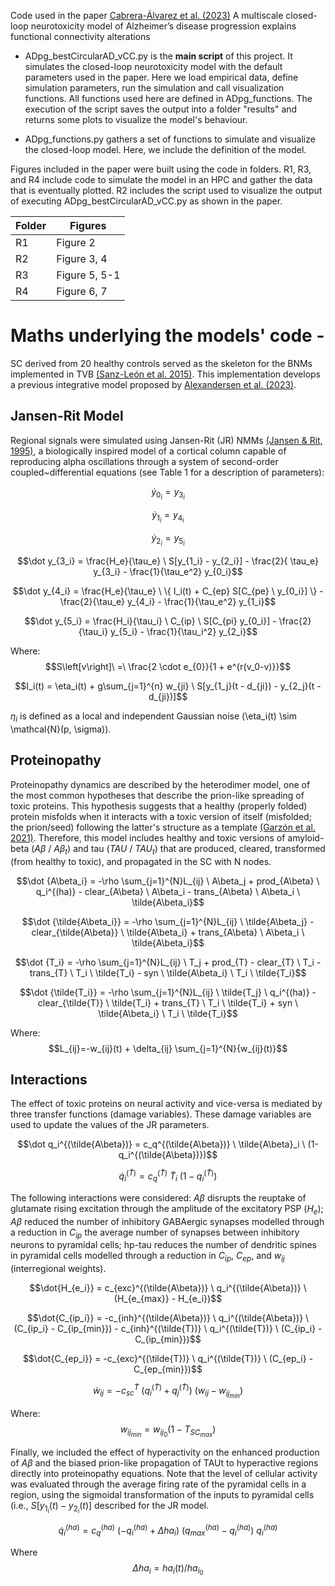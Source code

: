 Code used in the paper [Cabrera-Álvarez et al. (2023)](https://doi.org/10.1101/2023.09.24.559180) A multiscale closed-loop neurotoxicity model of Alzheimer’s disease progression explains functional connectivity alterations



- ADpg_bestCircularAD_vCC.py is the **main script** of this project. It simulates the closed-loop neurotoxicity model with the default parameters used in the paper. Here we load empirical data, define simulation parameters, run the simulation and call visualization functions. All functions used here are defined in ADpg_functions. The execution of the script saves the output into a folder "results" and returns some plots to visualize the model's behaviour. 

- ADpg_functions.py gathers a set of functions to simulate and visualize the closed-loop model. Here, we include the definition of the model. 



Figures included in the paper were built using the code in folders. R1, R3, and R4 include code to simulate the model in an HPC and gather the data that is eventually plotted. R2 includes the script used to visualize the output of executing ADpg_bestCircularAD_vCC.py as shown in the paper.

|Folder| Figures |
|------|---------|
| R1 | Figure 2 |
| R2 | Figure 3, 4 |
| R3 | Figure 5, 5-1 |
| R4 | Figure 6, 7 |



# Maths underlying the models' code -
SC derived from 20 healthy controls served as the skeleton for the BNMs implemented in TVB [(Sanz-León et al. 2015)](https://doi.org/10.1016/j.neuroimage.2015.01.002). This implementation develops a previous integrative model proposed by [Alexandersen et al. (2023)](https://doi.org/10.1098/rsif.2022.0607).


## Jansen-Rit Model
Regional signals were simulated using Jansen-Rit (JR) NMMs [(Jansen & Rit, 1995)](https://doi.org/10.1007/BF00199471), a biologically inspired model of a cortical column capable of reproducing alpha oscillations through a system of second-order coupled~differential equations (see Table 1 for a description of parameters):

$$\dot y_{0_i} = y_{3_i}$$

$$\dot y_{1_i} = y_{4_i}$$

$$\dot y_{2_i} = y_{5_i}$$

$$\dot y_{3_i} = \frac{H_e}{\tau_e} \ S[y_{1_i} - y_{2_i}] - \frac{2}{ \tau_e}  y_{3_i} - \frac{1}{\tau_e^2}  y_{0_i}$$

$$\dot y_{4_i} = \frac{H_e}{\tau_e} \ \{ I_i(t) + C_{ep} S[C_{pe} \ y_{0_i}] \} - \frac{2}{\tau_e}  y_{4_i} - \frac{1}{\tau_e^2}  y_{1_i}$$

$$\dot y_{5_i} = \frac{H_i}{\tau_i} \ C_{ip} \ S[C_{pi} y_{0_i}] - \frac{2}{\tau_i}  y_{5_i} - \frac{1}{\tau_i^2}  y_{2_i}$$

Where:
$$S\left[v\right]\ =\ \frac{2 \cdot e_{0}}{1 + e^{r(v_0-v)}}$$

$$I_i(t) = \eta_i(t) + g\sum_{j=1}^{n} w_{ji} \ S[y_{1_j}(t - d_{ji}) - y_{2_j}(t - d_{ji})]$$

$\eta_i$ is defined as a local and independent Gaussian noise \(\eta_i(t) \sim \mathcal{N}(p, \sigma)\).


## Proteinopathy
Proteinopathy dynamics are described by the heterodimer model, one of the most common hypotheses that describe the prion-like spreading of toxic proteins. This hypothesis suggests that a healthy (properly folded) protein misfolds when it interacts with a toxic version of itself (misfolded; the prion/seed) following the latter's structure as a template [(Garzón et al. 2021)](10.1016/j.jtbi.2021.110797). Therefore, this model includes healthy and toxic versions of amyloid-beta ($A\beta$ / $A\beta_t$) and tau ($TAU$ / $TAU_t$) that are produced, cleared, transformed (from healthy to toxic), and propagated in the SC with N nodes. 

$$\dot {A\beta_i} = -\rho \sum_{j=1}^{N}L_{ij} \ A\beta_j +  prod_{A\beta} \ q_i^{(ha)} - clear_{A\beta} \ A\beta_i - trans_{A\beta} \ A\beta_i \ \tilde{A\beta_i}$$

$$\dot {\tilde{A\beta_i}} = -\rho \sum_{j=1}^{N}L_{ij} \ \tilde{A\beta_j} - clear_{\tilde{A\beta}} \ \tilde{A\beta_i} + trans_{A\beta} \ A\beta_i \ \tilde{A\beta_i}$$

$$\dot {T_i} = -\rho \sum_{j=1}^{N}L_{ij} \ T_j + prod_{T} - clear_{T} \ T_i - trans_{T} \ T_i \ \tilde{T_i} - syn \ \tilde{A\beta_i} \ T_i \ \tilde{T_i}$$

$$\dot {\tilde{T_i}} = -\rho \sum_{j=1}^{N}L_{ij} \ \tilde{T_j} \ q_i^{(ha)} - clear_{\tilde{T}} \ \tilde{T_i} + trans_{T} \ T_i \ \tilde{T_i} + syn \ \tilde{A\beta_i} \ T_i \ \tilde{T_i}$$

Where:
$$L_{ij}=-w_{ij}(t) + \delta_{ij} \sum_{j=1}^{N}{w_{ij}(t)}$$





## Interactions
The effect of toxic proteins on neural activity and vice-versa is mediated by three transfer functions (damage variables). These damage variables are used to update the values of the JR parameters. 
 
$$\dot q_i^{(\tilde{A\beta})} = c_q^{(\tilde{A\beta})} \ \tilde{A\beta}_i \ (1-q_i^{(\tilde{A\beta})})$$

$$\dot q_i^{(\tilde{T})} = c_q^{(\tilde{T})} \ \tilde{T}_i \ (1-q_i^{(\tilde{T})})$$

The following interactions were considered: $A\beta$ disrupts the reuptake of glutamate rising excitation through the amplitude of the excitatory PSP ($H_e$); $A\beta$ reduced the number of inhibitory GABAergic synapses modelled through a reduction in $C_{ip}$ the average number of synapses between inhibitory neurons to pyramidal cells; hp-tau reduces the number of dendritic spines in pyramidal cells modelled through a reduction in $C_{ip}$, $C_{ep}$, and $w_{ij}$ (interregional weights).

$$\dot{H_{e_i}} = c_{exc}^{(\tilde{A\beta})} \ q_i^{(\tilde{A\beta})} \ (H_{e_{max}} - H_{e_i})$$

$$\dot{C_{ip_i}} = -c_{inh}^{(\tilde{A\beta})} \ q_i^{(\tilde{A\beta})} \ (C_{ip_i} - C_{ip_{min}}) - c_{inh}^{(\tilde{T})} \ q_i^{(\tilde{T})} \ (C_{ip_i} - C_{ip_{min}})$$

$$\dot{C_{ep_i}} = -c_{exc}^{(\tilde{T})} \ q_i^{(\tilde{T})} \ (C_{ep_i} - C_{ep_{min}})$$

$$\dot w_{ij} = -c_{sc}^{\tilde{T}} \ (q_i^{(\tilde{T})} + q_j^{(\tilde{T})}) \ (w_{ij} - w_{ij_{min}})$$

Where: 
$$w_{ij_{min}} = w_{ij_0}  (1 - T_{SC_{max}})$$


Finally, we included the effect of hyperactivity on the enhanced production of $A\beta$ and the biased prion-like propagation of TAUt to hyperactive regions directly into proteinopathy equations. Note that the level of cellular activity was evaluated through the average firing rate of the pyramidal cells in a region, using the sigmoidal transformation of the inputs to pyramidal cells (i.e., $S[y_{1_i}(t) - y_{2_i}(t)]$ described for the JR model.

$$\dot q_i^{(ha)} = c_{q}^{(ha)} \ (- q_i^{(ha)} + \Delta ha_i) \ (q_{max}^{(ha)} - q_i^{(ha)}) \ q_i^{(ha)}$$

Where
$$\Delta ha_i = ha_i(t) / ha_{i_{0}}$$

